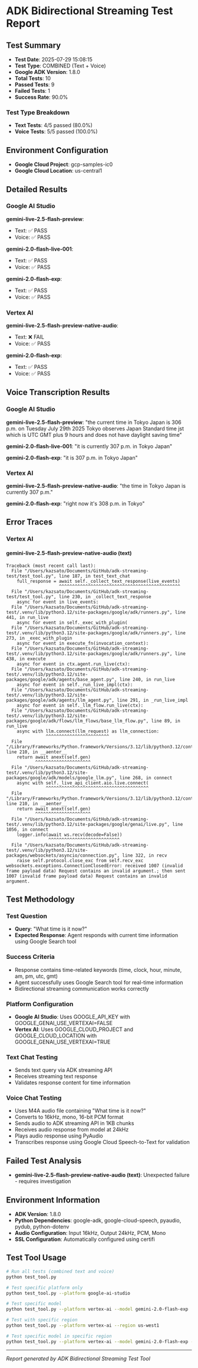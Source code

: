 # ADK Bidirectional Streaming Test Report

## Test Summary
- **Test Date**: 2025-07-29 15:08:15
- **Test Type**: COMBINED (Text + Voice)
- **Google ADK Version**: 1.8.0
- **Total Tests**: 10
- **Passed Tests**: 9
- **Failed Tests**: 1
- **Success Rate**: 90.0%

### Test Type Breakdown
- **Text Tests**: 4/5 passed (80.0%)
- **Voice Tests**: 5/5 passed (100.0%)

## Environment Configuration
- **Google Cloud Project**: gcp-samples-ic0
- **Google Cloud Location**: us-central1

## Detailed Results

### Google AI Studio

**gemini-live-2.5-flash-preview**:
  - Text: ✅ PASS
  - Voice: ✅ PASS

**gemini-2.0-flash-live-001**:
  - Text: ✅ PASS
  - Voice: ✅ PASS

**gemini-2.0-flash-exp**:
  - Text: ✅ PASS
  - Voice: ✅ PASS


### Vertex AI

**gemini-live-2.5-flash-preview-native-audio**:
  - Text: ❌ FAIL
  - Voice: ✅ PASS

**gemini-2.0-flash-exp**:
  - Text: ✅ PASS
  - Voice: ✅ PASS


## Voice Transcription Results

### Google AI Studio

**gemini-live-2.5-flash-preview**: "the current time in Tokyo Japan is 306 p.m. on Tuesday July 29th 2025 Tokyo observes Japan Standard time jst which is UTC GMT plus 9 hours and does not have daylight saving time"

**gemini-2.0-flash-live-001**: "it is currently 307 p.m. in Tokyo Japan"

**gemini-2.0-flash-exp**: "it is 307 p.m. in Tokyo Japan"

### Vertex AI

**gemini-live-2.5-flash-preview-native-audio**: "the time in Tokyo Japan is currently 307 p.m."

**gemini-2.0-flash-exp**: "right now it's 308 p.m. in Tokyo"

## Error Traces

### Vertex AI

#### gemini-live-2.5-flash-preview-native-audio (text)

```
Traceback (most recent call last):
  File "/Users/kazsato/Documents/GitHub/adk-streaming-test/test_tool.py", line 187, in test_text_chat
    full_response = await self._collect_text_response(live_events)
                    ^^^^^^^^^^^^^^^^^^^^^^^^^^^^^^^^^^^^^^^^^^^^^^
  File "/Users/kazsato/Documents/GitHub/adk-streaming-test/test_tool.py", line 230, in _collect_text_response
    async for event in live_events:
  File "/Users/kazsato/Documents/GitHub/adk-streaming-test/.venv/lib/python3.12/site-packages/google/adk/runners.py", line 441, in run_live
    async for event in self._exec_with_plugin(
  File "/Users/kazsato/Documents/GitHub/adk-streaming-test/.venv/lib/python3.12/site-packages/google/adk/runners.py", line 273, in _exec_with_plugin
    async for event in execute_fn(invocation_context):
  File "/Users/kazsato/Documents/GitHub/adk-streaming-test/.venv/lib/python3.12/site-packages/google/adk/runners.py", line 438, in execute
    async for event in ctx.agent.run_live(ctx):
  File "/Users/kazsato/Documents/GitHub/adk-streaming-test/.venv/lib/python3.12/site-packages/google/adk/agents/base_agent.py", line 240, in run_live
    async for event in self._run_live_impl(ctx):
  File "/Users/kazsato/Documents/GitHub/adk-streaming-test/.venv/lib/python3.12/site-packages/google/adk/agents/llm_agent.py", line 291, in _run_live_impl
    async for event in self._llm_flow.run_live(ctx):
  File "/Users/kazsato/Documents/GitHub/adk-streaming-test/.venv/lib/python3.12/site-packages/google/adk/flows/llm_flows/base_llm_flow.py", line 89, in run_live
    async with llm.connect(llm_request) as llm_connection:
               ^^^^^^^^^^^^^^^^^^^^^^^^
  File "/Library/Frameworks/Python.framework/Versions/3.12/lib/python3.12/contextlib.py", line 210, in __aenter__
    return await anext(self.gen)
           ^^^^^^^^^^^^^^^^^^^^^
  File "/Users/kazsato/Documents/GitHub/adk-streaming-test/.venv/lib/python3.12/site-packages/google/adk/models/google_llm.py", line 268, in connect
    async with self._live_api_client.aio.live.connect(
               ^^^^^^^^^^^^^^^^^^^^^^^^^^^^^^^^^^^^^^^
  File "/Library/Frameworks/Python.framework/Versions/3.12/lib/python3.12/contextlib.py", line 210, in __aenter__
    return await anext(self.gen)
           ^^^^^^^^^^^^^^^^^^^^^
  File "/Users/kazsato/Documents/GitHub/adk-streaming-test/.venv/lib/python3.12/site-packages/google/genai/live.py", line 1056, in connect
    logger.info(await ws.recv(decode=False))
                ^^^^^^^^^^^^^^^^^^^^^^^^^^^
  File "/Users/kazsato/Documents/GitHub/adk-streaming-test/.venv/lib/python3.12/site-packages/websockets/asyncio/connection.py", line 322, in recv
    raise self.protocol.close_exc from self.recv_exc
websockets.exceptions.ConnectionClosedError: received 1007 (invalid frame payload data) Request contains an invalid argument.; then sent 1007 (invalid frame payload data) Request contains an invalid argument.
```

## Test Methodology

### Test Question
- **Query**: "What time is it now?"
- **Expected Response**: Agent responds with current time information using Google Search tool

### Success Criteria
- Response contains time-related keywords (time, clock, hour, minute, am, pm, utc, gmt)
- Agent successfully uses Google Search tool for real-time information
- Bidirectional streaming communication works correctly

### Platform Configuration
- **Google AI Studio**: Uses GOOGLE_API_KEY with GOOGLE_GENAI_USE_VERTEXAI=FALSE
- **Vertex AI**: Uses GOOGLE_CLOUD_PROJECT and GOOGLE_CLOUD_LOCATION with GOOGLE_GENAI_USE_VERTEXAI=TRUE

### Text Chat Testing
- Sends text query via ADK streaming API
- Receives streaming text response
- Validates response content for time information

### Voice Chat Testing
- Uses M4A audio file containing "What time is it now?"
- Converts to 16kHz, mono, 16-bit PCM format
- Sends audio to ADK streaming API in 1KB chunks
- Receives audio response from model at 24kHz
- Plays audio response using PyAudio
- Transcribes response using Google Cloud Speech-to-Text for validation

## Failed Test Analysis

- **gemini-live-2.5-flash-preview-native-audio (text)**: Unexpected failure - requires investigation

## Environment Information
- **ADK Version**: 1.8.0
- **Python Dependencies**: google-adk, google-cloud-speech, pyaudio, pydub, python-dotenv
- **Audio Configuration**: Input 16kHz, Output 24kHz, PCM, Mono
- **SSL Configuration**: Automatically configured using certifi

## Test Tool Usage
```bash
# Run all tests (combined text and voice)
python test_tool.py

# Test specific platform only
python test_tool.py --platform google-ai-studio

# Test specific model
python test_tool.py --platform vertex-ai --model gemini-2.0-flash-exp

# Test with specific region
python test_tool.py --platform vertex-ai --region us-west1

# Test specific model in specific region
python test_tool.py --platform vertex-ai --model gemini-2.0-flash-exp --region europe-west1
```

---
*Report generated by ADK Bidirectional Streaming Test Tool*
